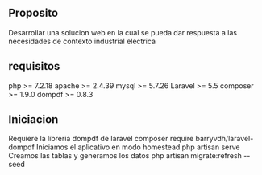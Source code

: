 
## Proposito
Desarrollar una solucion web en la cual se pueda dar respuesta a las necesidades de contexto industrial electrica

## requisitos

 php >= 7.2.18
 apache >= 2.4.39
 mysql >= 5.7.26
 Laravel >= 5.5
 composer >= 1.9.0
 dompdf >= 0.8.3

## Iniciacion 

Requiere la libreria dompdf de laravel
    composer require barryvdh/laravel-dompdf
Iniciamos el aplicativo en modo homestead
    php artisan serve
Creamos las tablas y generamos los datos 
    php artisan migrate:refresh --seed
